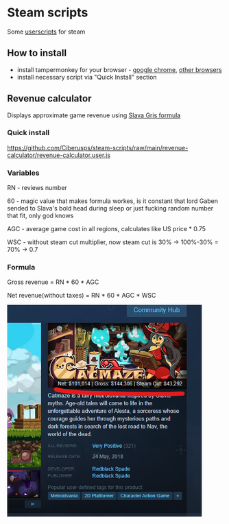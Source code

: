 # Steam scripts

Some [userscripts](https://en.wikipedia.org/wiki/Userscript) for steam

## How to install

- install tampermonkey for your browser - [google chrome](https://chrome.google.com/webstore/detail/tampermonkey/dhdgffkkebhmkfjojejmpbldmpobfkfo?hl=en), [other browsers](https://www.tampermonkey.net/?ext=dhdg&browser=chrome)
- install necessary script via "Quick Install" section

## Revenue calculator

Displays approximate game revenue using [Slava Gris formula](https://youtu.be/FvEBroOIKOE?t=1625)

### Quick install

https://github.com/Ciberusps/steam-scripts/raw/main/revenue-calculator/revenue-calculator.user.js

### Variables

RN - reviews number

60 - magic value that makes formula workes, is it constant that lord Gaben sended to Slava's bold head during sleep or just fucking random number that 
fit, only god knows

AGC - average game cost in all regions, calculates like US price * 0.75

WSC - without steam cut multiplier, now steam cut is 30% -> 100%-30% = 70% -> 0.7

### Formula

Gross revenue = RN * 60 * AGC

Net revenue(without taxes) = RN * 60 * AGC * WSC

![View](revenue-calculator/screenshots/1.png)